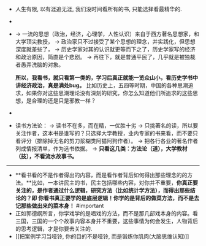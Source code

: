 - 人生有限, 以有涯追无涯, 我们没时间看所有的书, 只能选择看最精华的.
-
- -> 一流的思想（政治，经济，心理学，人性认识）来自于西方著名思想家，和大学顶尖教授，
  -> 政治家只不过接受了某个思想的理念，并实践化，但思想深度就差些了，
  -> 历史学家对其的认识就更等而下之了，历史学家写的经济和政治原因，简直是个悲剧。
  -> 再往下，就是普通平民了，几乎就是被独裁者愚弄洗脑的对象。
  
  **所以，我看书，就只看第一类的，学习后真正就能一览众山小，看历史学书中讲经济政治，真是满处bug。**
  比如历史上，五四等时期，中国的各种思潮追求，如果你对这些思潮理论没有深刻的研究，你怎么知道他们所追求的这些思想，是合理的还是只是邪教一样？
-
- 读书方法论：
  -> 读书不在多，而在精，一优胜十劣
  -> 只挑著名的读，所以要关注作者，这本书是谁写的？只选择大学教授，业内专家的书来看，而不要只看评分（排除掉无名的剪刀浆糊类阿猫阿狗作者）。
  -> 把各行各业的著名作者列成情报清单，作为选书依据。
  -> **只看这几类：方法论（道），大学教材（技），不看流水故事书。**
- ---
- **看书看的不是作者得出的内容，而是看作者背后如何得出那些理念的的方法。**比如，一本讲民主的书，民主包括哪些内容，对你并不重要，**你真正要关注的，是作者通过什么逻辑，研究方法（比如统计学方法），而得出那些结论的？即 你看书真正要学的是底层逻辑！你学的是背后的做菜方法，而不是去记那些做出来的菜本身！** #important
- 正如郭德纲所言，你学戏学的是唱戏的方法，而不是那几部戏本身的内容。看三国，三国的一个个故事内容本身并不重要，这些事情为何会发生，人物背后的思考逻辑，才是你要去关注的.
- [[把案例学习当哑铃, 你的目的不是哑铃, 而是锻炼你肌肉(大脑思维认知)]]